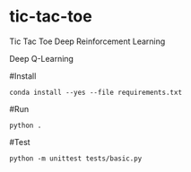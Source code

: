 # tic-tac-toe

Tic Tac Toe Deep Reinforcement Learning

Deep Q-Learning

#Install

`conda install --yes --file requirements.txt`

#Run

`python .`

#Test

`python -m unittest tests/basic.py`
